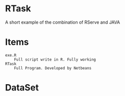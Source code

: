 RTask
=====

A short example of the combination of RServe and JAVA

Items
=====
	exe.R
		Full script write in R. Fully working
	RTask
		Full Program. Developed by Netbeans
		
DataSet 
======= 

	
	
